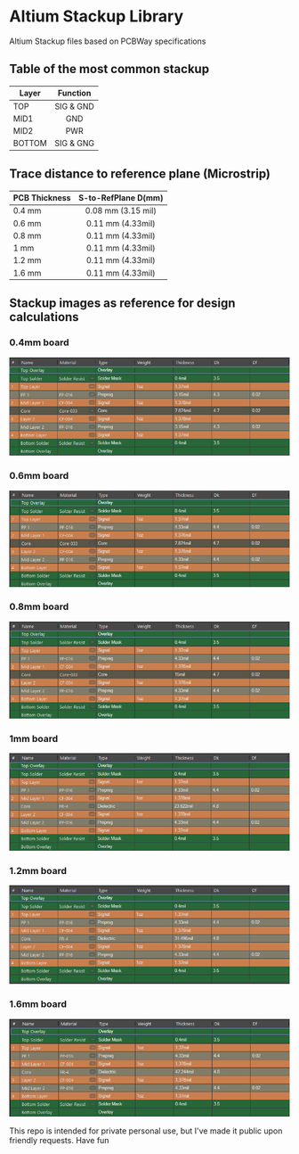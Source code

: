 # Altium Stackup Library
Altium Stackup files based on PCBWay specifications
## Table of the most common stackup
| Layer | Function  |
| ------|:---------:
| TOP   | SIG & GND   |
| MID1  | GND       |
| MID2  | PWR       |
| BOTTOM| SIG & GNG   |

## Trace distance to reference plane (Microstrip)
|PCB Thickness| S-to-RefPlane D(mm)|
|-------------|:--------------:|
| 0.4 mm       | 0.08 mm (3.15 mil)|
| 0.6 mm        | 0.11 mm (4.33mil)|
| 0.8 mm        | 0.11 mm (4.33mil)|
| 1 mm          | 0.11 mm (4.33mil)|
| 1.2 mm        | 0.11 mm (4.33mil)|
| 1.6 mm        | 0.11 mm (4.33mil)|

## Stackup images as reference for design calculations
### 0.4mm board
![0.4mm](https://github.com/alex-z-charalampidis/Altium-PCBWay-Stackups/blob/main/04.PNG?raw=true)
### 0.6mm board
![0.6mm](https://github.com/alex-z-charalampidis/Altium-PCBWay-Stackups/blob/main/06.PNG?raw=true)
### 0.8mm board
![0.8mm](https://github.com/alex-z-charalampidis/Altium-PCBWay-Stackups/blob/main/08.PNG?raw=true)
### 1mm board
![1mm](https://github.com/alex-z-charalampidis/Altium-PCBWay-Stackups/blob/main/1.PNG?raw=true)
### 1.2mm board
![1,2mm](https://github.com/alex-z-charalampidis/Altium-PCBWay-Stackups/blob/main/12.PNG?raw=true)
### 1.6mm board
![1.6mm](https://github.com/alex-z-charalampidis/Altium-PCBWay-Stackups/blob/main/16.PNG?raw=true)


This repo is intended for private personal use, but I've made it public upon friendly requests.
Have fun




